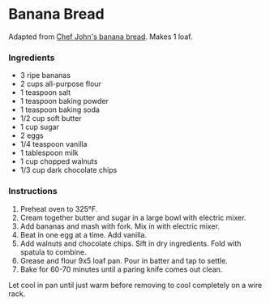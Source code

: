 # Banana Bread

Adapted from [Chef John's banana bread](http://foodwishes.blogspot.com/2012/01/banana-bread-thats-okay-to-make-early.html). Makes 1 loaf.

### Ingredients

- 3 ripe bananas
- 2 cups all-purpose flour
- 1 teaspoon salt
- 1 teaspoon baking powder
- 1 teaspoon baking soda
- 1/2 cup soft butter
- 1 cup sugar
- 2 eggs
- 1/4 teaspoon vanilla
- 1 tablespoon milk
- 1 cup chopped walnuts
- 1/3 cup dark chocolate chips

### Instructions

1. Preheat oven to 325&deg;F.
2. Cream together butter and sugar in a large bowl with electric mixer.
3. Add bananas and mash with fork. Mix in with electric mixer.
4. Beat in one egg at a time. Add vanilla.
5. Add walnuts and chocolate chips. Sift in dry ingredients. Fold with spatula to combine.
6. Grease and flour 9x5 loaf pan. Pour in batter and tap to settle.
7. Bake for 60-70 minutes until a paring knife comes out clean.

Let cool in pan until just warm before removing to cool completely on a wire rack.
